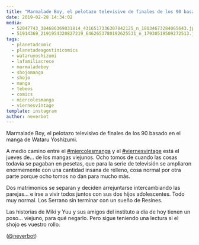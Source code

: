 ```yaml
---
title: "Marmalade Boy, el pelotazo televisivo de finales de los 90 basado en el manga de Wataru Yoshizumi"
date: 2019-02-28 14:34:02
media: 
  - 52047743_384686369031814_4316517336307842125_n_18034673284065643.jpg
  - 51914369_2191954320827219_6462653780192625531_n_17930519509272513.jpg
tags: 
  - planetadcomic
  - planetadeagostinicomics
  - wataruyoshizumi
  - lafamiliacrece
  - marmaladeboy
  - shojomanga
  - shojo
  - manga
  - tebeos
  - comics
  - miercolesmanga
  - viernesvintage
template: instagram
author: neverbot
---
```


Marmalade Boy, el pelotazo televisivo de finales de los 90 basado en el manga de Wataru Yoshizumi.


A medio camino entre el [#miercolesmanga](/tags/miercolesmanga) y el [#viernesvintage](/tags/viernesvintage) está el jueves de... de los mangas viejunos. Ocho tomos de cuando las cosas todavía se pagaban en pesetas, que para la serie de televisión se ampliaron enormemente con una cantidad insana de relleno, cosa normal por otra parte porque ocho tomos no dan para mucho más.


Dos matrimonios se separan y deciden arrejuntarse intercambiando las parejas... e irse a vivir todos juntos con sus dos hijos adolescentes. Todo muy normal. Los Serrano sin terminar con un sueño de Resines.


Las historias de Miki y Yuu y sus amigos del instituto a día de hoy tienen un poso... viejuno, para qué negarlo. Pero sigue teniendo una lectura si el shojo es vuestro rollo.


([@neverbot](https://instagram.com/neverbot))



